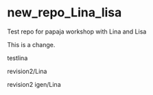 # new_repo_Lina_lisa

Test repo for papaja workshop with Lina and Lisa

This is a change. 

testlina

revision2/Lina

revision2 igen/Lina